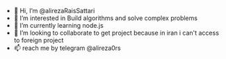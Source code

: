 - 👋 Hi, I’m @alirezaRaisSattari
- 👀 I’m interested in Build algorithms and solve complex problems
- 🌱 I’m currently learning node.js
- 💞️ I’m looking to collaborate to get project because in iran i can't access to foreign project
- 📫 reach me by telegram @alireza0rs

